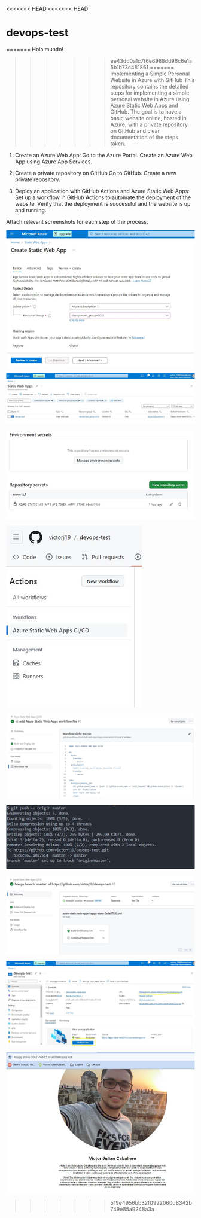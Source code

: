 <<<<<<< HEAD
<<<<<<< HEAD
# devops-test
=======
Hola mundo!
>>>>>>> ee43dd0a1c7f6e6988dd96c6e1a5b1b73c481861
=======
Implementing a Simple Personal Website in Azure with GitHub This repository contains the detailed steps for implementing a simple personal website in Azure using Azure Static Web Apps and GitHub. The goal is to have a basic website online, hosted in Azure, with a private repository on GitHub and clear documentation of the steps taken.

1. Create an Azure Web App:
   Go to the Azure Portal.
   Create an Azure Web App using Azure App Services.
   
3. Create a private repository on GitHub
   Go to GitHub.
   Create a new private repository.
   
5. Deploy an application with GitHub Actions and Azure Static Web Apps:
   Set up a workflow in GitHub Actions to automate the deployment of the website.
   Verify that the deployment is successful and the website is up and running.

Attach relevant screenshots for each step of the process.


![imagen1](https://github.com/victorj19/devops-test/blob/8df6f513346979ba7acac273a74407523c354919/webstatic.JPG)

![imagen2](https://github.com/victorj19/devops-test/blob/8df6f513346979ba7acac273a74407523c354919/static.JPG)

![imagen3](https://github.com/victorj19/devops-test/blob/8df6f513346979ba7acac273a74407523c354919/secrets.JPG)

![imagen4](https://github.com/victorj19/devops-test/blob/8df6f513346979ba7acac273a74407523c354919/actions.JPG)

![imagen5](https://github.com/victorj19/devops-test/blob/8df6f513346979ba7acac273a74407523c354919/actions2.JPG)

![imagen6](https://github.com/victorj19/devops-test/blob/4a23a37bebc02b933b20fd42b149993f8a76b6e6/git.JPG)

![imagen7](https://github.com/victorj19/devops-test/blob/8df6f513346979ba7acac273a74407523c354919/push.JPG)

![imagen8](https://github.com/victorj19/devops-test/blob/8df6f513346979ba7acac273a74407523c354919/review.JPG)

![imagen9](https://github.com/victorj19/devops-test/blob/8df6f513346979ba7acac273a74407523c354919/web.JPG)
>>>>>>> 519e4956bb32f0922060d8342b749e85a9248a3a
